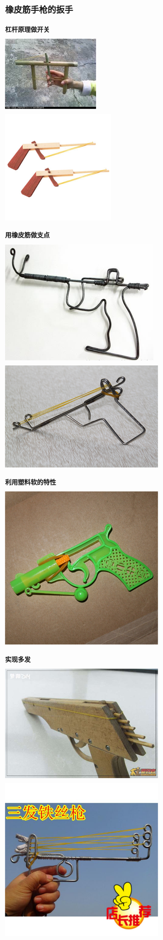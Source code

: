 # 橡皮筋手枪的扳手

## 杠杆原理做开关

![](01.jpg)


![](02.jpg)


## 用橡皮筋做支点

![](03.jpg)

![](04.jpg)

## 利用塑料软的特性

![](05.jpg)

## 实现多发

![](06.jpg)

![](07.jpg)
